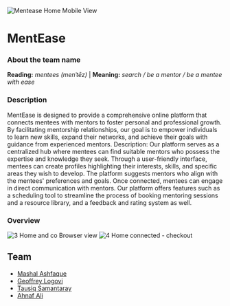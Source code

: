 <!-- Here is the description of the repo go to project to see the project -->

 ![Mentease Home Mobile View](https://github.com/mashal02/MentEase/assets/52314615/5c6a4c43-38ff-47e8-b207-81e4bc27f3cc)

# MentEase
### About the team name
**Reading:** _mentees (menˈtēz)_ | **Meaning:** _search / be a mentor / be a mentee with ease_

### Description
MentEase is designed to provide a comprehensive online platform that connects mentees with mentors to foster personal and professional growth. By facilitating mentorship relationships, our goal is to empower individuals to learn new skills, expand their networks, and achieve their goals with guidance from experienced mentors. Description: Our platform serves as a centralized hub where mentees can find suitable mentors who possess the expertise and knowledge they seek. Through a user-friendly interface, mentees can create profiles highlighting their interests, skills, and specific areas they wish to develop. The platform suggests mentors who align with the mentees' preferences and goals. Once connected, mentees can engage in direct communication with mentors. Our platform offers features such as a scheduling tool to streamline the process of booking mentoring sessions and a resource library, and a feedback and rating system as well.

### Overview
![3 Home and co Browser view](https://github.com/mashal02/MentEase/assets/52314615/5db90e6c-ba48-4bf4-b50a-37318f06c58f)
![4 Home connected - checkout](https://github.com/mashal02/MentEase/assets/52314615/035ba71e-730b-4173-a098-71da5c451eee)

## Team
- [Mashal Ashfaque](https://github.com/mashal02)
- [Geoffrey Logovi](https://github.com/geoffreylgv)
- [Tausiq Samantaray](https://github.com/tausiq2003)
- [Ahnaf Ali](https://github.com/Propo41)



